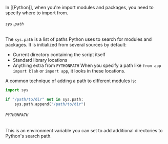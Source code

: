 In [[Python]], when you're import modules and packages, you need to specify where to import from.

###### `sys.path`
The `sys.path` is a list of paths Python uses to search for modules and packages. It is initialized from several sources by default:
- Current directory containing the script itself
- Standard library locations
- Anything extra from `PYTHONPATH`
When you specify a path like `from app import blah` or `import app`, it looks in these locations.

A common technique of adding a path to different modules is:
```python
import sys

if "/path/to/dir" not in sys.path:
	sys.path.append("/path/to/dir")
```

###### `PYTHONPATH`
This is an environment variable you can set to add additional directories to Python's search path. 
